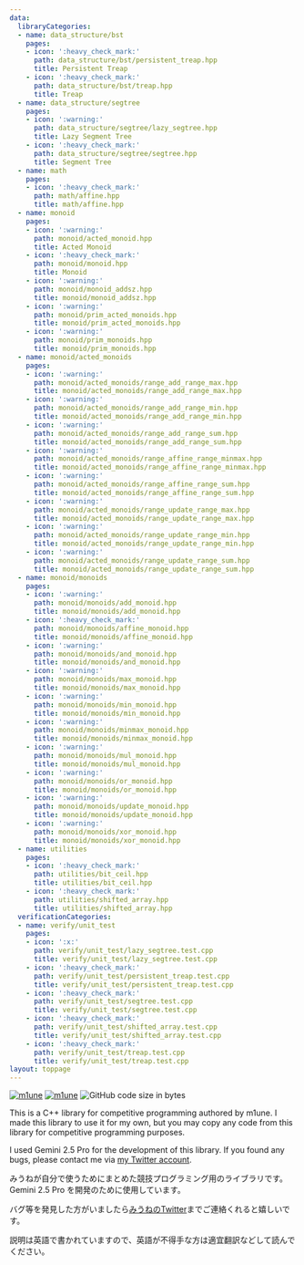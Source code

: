 ```yaml
---
data:
  libraryCategories:
  - name: data_structure/bst
    pages:
    - icon: ':heavy_check_mark:'
      path: data_structure/bst/persistent_treap.hpp
      title: Persistent Treap
    - icon: ':heavy_check_mark:'
      path: data_structure/bst/treap.hpp
      title: Treap
  - name: data_structure/segtree
    pages:
    - icon: ':warning:'
      path: data_structure/segtree/lazy_segtree.hpp
      title: Lazy Segment Tree
    - icon: ':heavy_check_mark:'
      path: data_structure/segtree/segtree.hpp
      title: Segment Tree
  - name: math
    pages:
    - icon: ':heavy_check_mark:'
      path: math/affine.hpp
      title: math/affine.hpp
  - name: monoid
    pages:
    - icon: ':warning:'
      path: monoid/acted_monoid.hpp
      title: Acted Monoid
    - icon: ':heavy_check_mark:'
      path: monoid/monoid.hpp
      title: Monoid
    - icon: ':warning:'
      path: monoid/monoid_addsz.hpp
      title: monoid/monoid_addsz.hpp
    - icon: ':warning:'
      path: monoid/prim_acted_monoids.hpp
      title: monoid/prim_acted_monoids.hpp
    - icon: ':warning:'
      path: monoid/prim_monoids.hpp
      title: monoid/prim_monoids.hpp
  - name: monoid/acted_monoids
    pages:
    - icon: ':warning:'
      path: monoid/acted_monoids/range_add_range_max.hpp
      title: monoid/acted_monoids/range_add_range_max.hpp
    - icon: ':warning:'
      path: monoid/acted_monoids/range_add_range_min.hpp
      title: monoid/acted_monoids/range_add_range_min.hpp
    - icon: ':warning:'
      path: monoid/acted_monoids/range_add_range_sum.hpp
      title: monoid/acted_monoids/range_add_range_sum.hpp
    - icon: ':warning:'
      path: monoid/acted_monoids/range_affine_range_minmax.hpp
      title: monoid/acted_monoids/range_affine_range_minmax.hpp
    - icon: ':warning:'
      path: monoid/acted_monoids/range_affine_range_sum.hpp
      title: monoid/acted_monoids/range_affine_range_sum.hpp
    - icon: ':warning:'
      path: monoid/acted_monoids/range_update_range_max.hpp
      title: monoid/acted_monoids/range_update_range_max.hpp
    - icon: ':warning:'
      path: monoid/acted_monoids/range_update_range_min.hpp
      title: monoid/acted_monoids/range_update_range_min.hpp
    - icon: ':warning:'
      path: monoid/acted_monoids/range_update_range_sum.hpp
      title: monoid/acted_monoids/range_update_range_sum.hpp
  - name: monoid/monoids
    pages:
    - icon: ':warning:'
      path: monoid/monoids/add_monoid.hpp
      title: monoid/monoids/add_monoid.hpp
    - icon: ':heavy_check_mark:'
      path: monoid/monoids/affine_monoid.hpp
      title: monoid/monoids/affine_monoid.hpp
    - icon: ':warning:'
      path: monoid/monoids/and_monoid.hpp
      title: monoid/monoids/and_monoid.hpp
    - icon: ':warning:'
      path: monoid/monoids/max_monoid.hpp
      title: monoid/monoids/max_monoid.hpp
    - icon: ':warning:'
      path: monoid/monoids/min_monoid.hpp
      title: monoid/monoids/min_monoid.hpp
    - icon: ':warning:'
      path: monoid/monoids/minmax_monoid.hpp
      title: monoid/monoids/minmax_monoid.hpp
    - icon: ':warning:'
      path: monoid/monoids/mul_monoid.hpp
      title: monoid/monoids/mul_monoid.hpp
    - icon: ':warning:'
      path: monoid/monoids/or_monoid.hpp
      title: monoid/monoids/or_monoid.hpp
    - icon: ':warning:'
      path: monoid/monoids/update_monoid.hpp
      title: monoid/monoids/update_monoid.hpp
    - icon: ':warning:'
      path: monoid/monoids/xor_monoid.hpp
      title: monoid/monoids/xor_monoid.hpp
  - name: utilities
    pages:
    - icon: ':heavy_check_mark:'
      path: utilities/bit_ceil.hpp
      title: utilities/bit_ceil.hpp
    - icon: ':heavy_check_mark:'
      path: utilities/shifted_array.hpp
      title: utilities/shifted_array.hpp
  verificationCategories:
  - name: verify/unit_test
    pages:
    - icon: ':x:'
      path: verify/unit_test/lazy_segtree.test.cpp
      title: verify/unit_test/lazy_segtree.test.cpp
    - icon: ':heavy_check_mark:'
      path: verify/unit_test/persistent_treap.test.cpp
      title: verify/unit_test/persistent_treap.test.cpp
    - icon: ':heavy_check_mark:'
      path: verify/unit_test/segtree.test.cpp
      title: verify/unit_test/segtree.test.cpp
    - icon: ':heavy_check_mark:'
      path: verify/unit_test/shifted_array.test.cpp
      title: verify/unit_test/shifted_array.test.cpp
    - icon: ':heavy_check_mark:'
      path: verify/unit_test/treap.test.cpp
      title: verify/unit_test/treap.test.cpp
layout: toppage
---
```

[![m1une](https://img.shields.io/endpoint?url=https%3A%2F%2Fatcoder-badges.now.sh%2Fapi%2Fatcoder%2Fjson%2Fm1une)](https://atcoder.jp/users/m1une)
[![m1une](https://img.shields.io/endpoint?url=https%3A%2F%2Fatcoder-badges.now.sh%2Fapi%2Fcodeforces%2Fjson%2Fm1une)](https://codeforces.com/profile/m1une)
![GitHub code size in bytes](https://img.shields.io/github/languages/code-size/m1une/library?style=flat-square)

This is a C++ library for competitive programming authored by m1une. I made this library to use it for my own, but you may copy any code from this library for competitive programming purposes.

I used Gemini 2.5 Pro for the development of this library. If you found any bugs, please contact me via [my Twitter account](https://x.com/m1une_kyopro).

みうねが自分で使うためにまとめた競技プログラミング用のライブラリです。 Gemini 2.5 Pro を開発のために使用しています。

バグ等を発見した方がいましたら[みうねのTwitter](https://x.com/m1une_kyopro)までご連絡くれると嬉しいです。

説明は英語で書かれていますので、英語が不得手な方は適宜翻訳などして読んでください。
